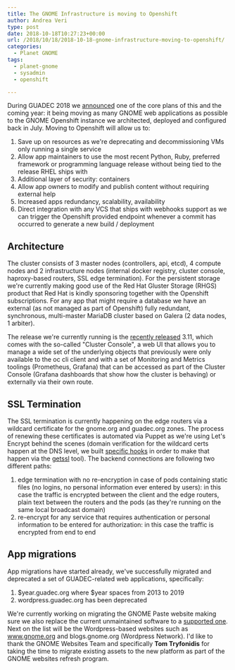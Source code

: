 ```yaml
---
title: The GNOME Infrastructure is moving to Openshift 
author: Andrea Veri
type: post
date: 2018-10-18T10:27:23+00:00
url: /2018/10/18/2018-10-18-gnome-infrastructure-moving-to-openshift/
categories:
  - Planet GNOME
tags:
  - planet-gnome
  - sysadmin
  - openshift

---
```

During GUADEC 2018 we [announced](https://www.dragonsreach.it/2018/07/30/back-from-guadec-2018) one of the core plans of this and the coming year: it being moving as many GNOME web applications as possible to the GNOME Openshift instance we architected, deployed and configured back in July. Moving to Openshift will allow us to:

 1. Save up on resources as we're deprecating and decommissioning VMs only running a single service
 2. Allow app maintainers to use the most recent Python, Ruby, preferred framework or programming language release without being tied to the release RHEL ships with
 3. Additional layer of security: containers
 4. Allow app owners to modify and publish content without requiring external help
 5. Increased apps redundancy, scalability, availability
 6. Direct integration with any VCS that ships with webhooks support as we can trigger the Openshift provided endpoint whenever a commit has occurred to generate a new build / deployment

## Architecture

The cluster consists of 3 master nodes (controllers, api, etcd), 4 compute nodes and 2 infrastructure nodes (internal docker registry, cluster console, haproxy-based routers, SSL edge termination). For the persistent storage we're currently making good use of the Red Hat Gluster Storage (RHGS) product that Red Hat is kindly sponsoring together with the Openshift subscriptions. For any app that might require a database we have an external (as not managed as part of Openshift) fully redundant, synchronous, multi-master MariaDB cluster based on Galera (2 data nodes, 1 arbiter).

The release we're currently running is the [recently released](https://docs.openshift.com/container-platform/3.11/release_notes/ocp_3_11_release_notes.html) 3.11, which comes with the so-called "Cluster Console", a web UI that allows you to manage a wide set of the underlying objects that previously were only available to the oc cli client and with a set of Monitoring and Metrics toolings (Prometheus, Grafana) that can be accessed as part of the Cluster Console (Grafana dashboards that show how the cluster is behaving) or externally via their own route.

## SSL Termination

The SSL termination is currently happening on the edge routers via a wildcard certificate for the gnome.org and guadec.org zones. The process of renewing these certificates is automated via Puppet as we're using Let's Encrypt behind the scenes (domain verification for the wildcard certs happen at the DNS level, we built [specific hooks](https://gitlab.gnome.org/Infrastructure/sysadmin-bin/tree/master/letsencrypt) in order to make that happen via the [getssl](https://github.com/srvrco/getssl) tool). The backend connections are following two different paths:

 1. edge termination with no re-encryption in case of pods containing static files (no logins, no personal information ever entered by users): in this case the traffic is encrypted between the client and the edge routers, plain text between the routers and the pods (as they're running on the same local broadcast domain)
 2. re-encrypt for any service that requires authentication or personal information to be entered for authorization: in this case the traffic is encrypted from end to end

## App migrations

App migrations have started already, we've successfully migrated and deprecated a set of GUADEC-related web applications, specifically:

 1. $year.guadec.org where $year spaces from 2013 to 2019
 2. wordpress.guadec.org has been deprecated

We're currently working on migrating the GNOME Paste website making sure we also replace the current unmaintained software to a [supported one](https://github.com/LINKIWI/modern-paste). Next on the list will be the Wordpress-based websites such as www.gnome.org and blogs.gnome.org (Wordpress Network). I'd like to thank the GNOME Websites Team and specifically **Tom Tryfonidis** for taking the time to migrate existing assets to the new platform as part of the GNOME websites refresh program.
